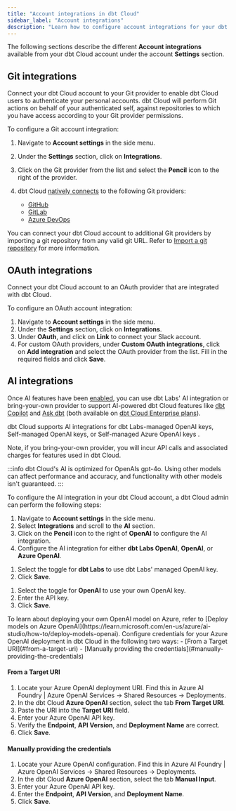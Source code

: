 ```yaml
---
title: "Account integrations in dbt Cloud"
sidebar_label: "Account integrations" 
description: "Learn how to configure account integrations for your dbt Cloud account."
---
```


The following sections describe the different **Account integrations** available from your dbt Cloud account under the account **Settings** section.

<Lightbox src="/img/docs/dbt-cloud/account-integrations.jpg" title="Example of Account integrations from the sidebar" /> 

## Git integrations

Connect your dbt Cloud account to your Git provider to enable dbt Cloud users to authenticate your personal accounts. dbt Cloud will perform Git actions on behalf of your authenticated self, against repositories to which you have access according to your Git provider permissions.

To configure a Git account integration:
1. Navigate to **Account settings** in the side menu.
2. Under the **Settings** section, click on **Integrations**.
3. Click on the Git provider from the list and select the **Pencil** icon to the right of the provider.
4. dbt Cloud [natively connects](/docs/cloud/git/git-configuration-in-dbt-cloud) to the following Git providers:

   - [GitHub](/docs/cloud/git/connect-github)
   - [GitLab](/docs/cloud/git/connect-gitlab)
   - [Azure DevOps](/docs/cloud/git/connect-azure-devops) <Lifecycle status="enterprise" />

You can connect your dbt Cloud account to additional Git providers by importing a git repository from any valid git URL. Refer to [Import a git repository](/docs/cloud/git/import-a-project-by-git-url) for more information.

<Lightbox src="/img/docs/dbt-cloud/account-integration-git.jpg" width="85%" title="Example of the Git integration page" />

## OAuth integrations

Connect your dbt Cloud account to an OAuth provider that are integrated with dbt Cloud. 

To configure an OAuth account integration:
1. Navigate to **Account settings** in the side menu.
2. Under the **Settings** section, click on **Integrations**.
3. Under **OAuth**, and click on **Link** to connect your Slack account.
4. For custom OAuth providers, under **Custom OAuth integrations**, click on **Add integration** and select the OAuth provider from the list. Fill in the required fields and click **Save**.

<Lightbox src="/img/docs/dbt-cloud/account-integration-oauth.jpg" width="85%" title="Example of the OAuth integration page" />

## AI integrations

Once AI features have been [enabled](/docs/cloud/enable-dbt-copilot#enable-dbt-copilot), you can use dbt Labs' AI integration or bring-your-own provider to support AI-powered dbt Cloud features like [dbt Copilot](/docs/cloud/dbt-copilot) and [Ask dbt](/docs/cloud-integrations/snowflake-native-app) (both available on [dbt Cloud Enterprise plans](https://www.getdbt.com/pricing)).

dbt Cloud supports AI integrations for dbt Labs-managed OpenAI keys, Self-managed OpenAI keys, or Self-managed Azure OpenAI keys <Lifecycle status="beta" />.

Note, if you bring-your-own provider, you will incur API calls and associated charges for features used in dbt Cloud.

:::info
dbt Cloud's AI is optimized for OpenAIs gpt-4o. Using other models can affect performance and accuracy, and functionality with other models isn't guaranteed.
:::

To configure the AI integration in your dbt Cloud account, a dbt Cloud admin can perform the following steps:
1. Navigate to **Account settings** in the side menu.
2. Select **Integrations** and scroll to the **AI** section.
3. Click on the **Pencil** icon to the right of **OpenAI** to configure the AI integration.
   <Lightbox src="/img/docs/dbt-cloud/account-integration-ai.jpg" width="85%" title="Example of the AI integration page" />
4. Configure the AI integration for either **dbt Labs OpenAI**, **OpenAI**, or **Azure OpenAI**.

  <Tabs queryString="ai-integration"> 
  <TabItem value="dbtlabs" label="dbt Labs OpenAI">

  1. Select the toggle for **dbt Labs** to use dbt Labs' managed OpenAI key.
  2. Click **Save**.

  <Lightbox src="/img/docs/dbt-cloud/account-integration-dbtlabs.jpg" width="85%" title="Example of the dbt Labs integration page" />
  </TabItem>

  <TabItem value="openai" label="OpenAI">

  1. Select the toggle for **OpenAI** to use your own OpenAI key.
  2. Enter the API key.
  3. Click **Save**.
    <Lightbox src="/img/docs/dbt-cloud/account-integration-openai.jpg" width="85%" title="Example of the OpenAI integration page" />

  </TabItem>

  <TabItem value="azure" label="Azure OpenAI (beta)">
  To learn about deploying your own OpenAI model on Azure, refer to [Deploy models on Azure OpenAI](https://learn.microsoft.com/en-us/azure/ai-studio/how-to/deploy-models-openai). Configure credentials for your Azure OpenAI deployment in dbt Cloud in the following two ways:
    - [From a Target URI](#from-a-target-uri)
    - [Manually providing the credentials](#manually-providing-the-credentials)

  #### From a Target URI

  1. Locate your Azure OpenAI deployment URI. Find this in Azure AI Foundry | Azure OpenAI Services -> Shared Resources -> Deployments.
  2. In the dbt Cloud **Azure OpenAI** section, select the tab **From Target URI**.
  3. Paste the URI into the **Target URI** field.
  4. Enter your Azure OpenAI API key.
  5. Verify the **Endpoint**, **API Version**, and **Deployment Name** are correct.
  6. Click **Save**.
  <Lightbox src="/img/docs/dbt-cloud/account-integration-azure-target.jpg" width="85%" title="Example of Azure OpenAI integration section" />

  #### Manually providing the credentials

  1. Locate your Azure OpenAI configuration. Find this in Azure AI Foundry | Azure OpenAI Services -> Shared Resources -> Deployments.
  2. In the dbt Cloud **Azure OpenAI** section, select the tab **Manual Input**.
  2. Enter your Azure OpenAI API key.
  3. Enter the **Endpoint**, **API Version**, and **Deployment Name**.
  4. Click **Save**.
  <Lightbox src="/img/docs/dbt-cloud/account-integration-azure-manual.jpg" width="85%" title="Example of Azure OpenAI integration section" />

  </TabItem>
  </Tabs>
